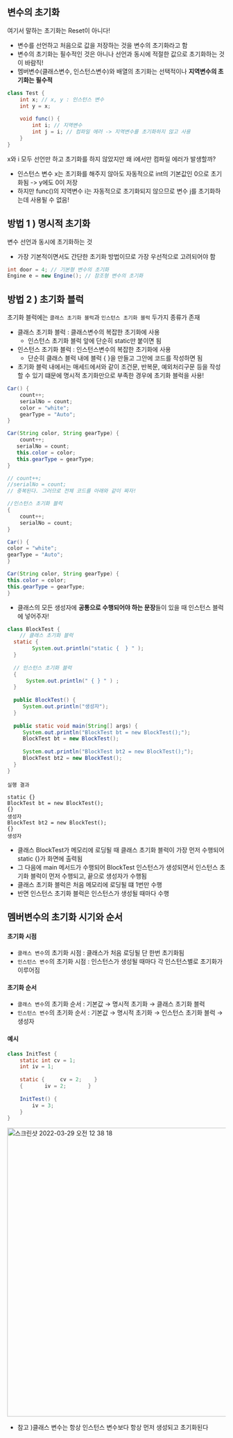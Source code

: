 ## 변수의 초기화

여기서 말하는 초기화는 Reset이 아니다!
* 변수를 선언하고 처음으로 값을 저장하는 것을 변수의 초기화라고 함
* 변수의 초기화는 필수적인 것은 아니나 선언과 동시에 적절한 값으로 초기화하는 것이 바람직!
* 멤버변수(클래스변수, 인스턴스변수)와 배열의 초기화는 선택적이나 **지역변수의 초기화는 필수적**

```java
class Test {
    int x; // x, y : 인스턴스 변수
    int y = x;
    
    void func() {
        int i; // 지역변수
        int j = i; // 컴파일 에러 -> 지역변수를 초기화하지 않고 사용
    }
}
```

x와 i 모두 선언만 하고 초기화를 하지 않았지만 왜 i에서만 컴파일 에러가 발생할까?
* 인스턴스 변수 x는 초기화를 해주지 않아도 자동적으로 int의 기본값인 0으로 초기화됨 -> y에도 0이 저장
* 하지만 func()의 지역변수 i는 자동적으로 초기화되지 않으므로 변수 j를 초기화하는데 사용될 수 없음!


## 방법 1 ) 명시적 초기화

변수 선언과 동시에 초기화하는 것
* 가장 기본적이면서도 간단한 초기화 방법이므로 가장 우선적으로 고려되어야 함

```java
int door = 4; // 기본형 변수의 초기화
Engine e = new Engine(); // 참조형 변수의 초기화
```

## 방법 2 ) 초기화 블럭

초기화 블럭에는 ```클래스 초기화 블럭```과 ```인스턴스 초기화 블럭``` 두가지 종류가 존재
* 클래스 초기화 블럭 : 클래스변수의 복잡한 초기화에 사용 
  * 인스턴스 초기화 블럭 앞에 단순히 static만 붙이면 됨 
* 인스턴스 초기화 블럭 : 인스턴스변수의 복잡한 초기화에 사용
  *  단순히 클래스 블럭 내에 블럭 { }을 만들고 그안에 코드를 작성하면 됨 
* 초기화 블럭 내에서는 매세드에서와 같이 조건문, 반복문, 예외처리구문 등을 작성할 수 있기 떄문에 명시적 초기화만으로 부족한 경우에 초기화 블럭을 사용!

```java
Car() {
    count++;
    serialNo = count;
    color = "white";
    gearType = "Auto";
}

Car(String color, String gearType) {
    count++;
   serialNo = count;
   this.color = color;
   this.gearType = gearType;
}

// count++;
//serialNo = count;
// 중복된다. 그러므로 전체 코드를 아래와 같이 짜자!
```

```java
//인스턴스 초기화 블럭
{	
    count++;
    serialNo = count;
}

Car() {
color = "white";
gearType = "Auto";
}

Car(String color, String gearType) {
this.color = color;
this.gearType = gearType;
}
```

* 클래스의 모든 생성자에 **공통으로 수행되어야 하는 문장**들이 있을 때 인스턴스 블럭에 넣어주자!

``` java
class BlockTest {
	// 클래스 초기화 블럭
  static {
    	System.out.println("static {  } " ); 
  }
  
  // 인스턴스 초기화 블럭
  {
      System.out.println(" { } " ) ;
  }  
      
  public BlockTest() {
     System.out.println("생성자");
  }
   
  public static void main(String[] args) {
   	 System.out.println("BlockTest bt = new BlockTest();");
     BlockTest bt = new BlockTest();
    
     System.out.println("BlockTest bt2 = new BlockTest();");
     BlockTest bt2 = new BlockTest();
  }
}
```

```
실행 결과

static {}
BlockTest bt = new BlockTest();
{}
생성자
BlockTest bt2 = new BlockTest();
{}
생성자
```

* 클래스 BlockTest가 메모리에 로딩될 때 클래스 초기화 블럭이 가장 먼저 수행되어 static {}가 화면에 출력됨
* 그 다음에 main 메서드가 수행되어 BlockTest 인스턴스가 생성되면서 인스턴스 초기화 블럭이 먼저 수행되고, 끝으로 생성자가 수행됨
* 클래스 초기화 블럭은 처음 메모리에 로딩될 떄 1번만 수행
* 반면 인스턴스 초기화 블럭은 인스턴스가 생성될 때마다 수행

## 멤버변수의 초기화 시기와 순서

#### 초기화 시점
* ```클래스 변수```의 초기화 시점 : 클래스가 처음 로딩될  단 한번 초기화됨
* ```인스턴스 변수```의 초기화 시점 : 인스턴스가 생성될 때마다 각 인스턴스별로 초기화가 이루어짐

#### 초기화 순서
* ```클래스 변수```의 초기화 순서 : 기본값 → 명시적 초기화 → 클래스 초기화 블럭
* ```인스턴스 변수```의 초기화 순서 : 기본값 → 명시적 초기화 → 인스턴스 초기화 블럭 → 생성자

#### 예시

``` java
class InitTest {
    static int cv = 1;
    int iv = 1;
    
    static {     cv = 2;    }
    {       iv = 2;       }
    
    InitTest() {
        iv = 3;
    }
}

```

<img width="666" alt="스크린샷 2022-03-29 오전 12 38 18" src="https://user-images.githubusercontent.com/97823928/160435240-74d7435b-69ad-443e-88f2-8e4c0f525b99.png">

* 참고 )클래스 변수는 항상 인스턴스 변수보다 항상 먼저 생성되고 초기화된다
